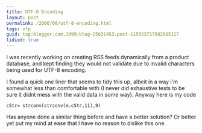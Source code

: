 ```yaml
---
title: UTF-8 Encoding
layout: post
permalink: /2006/08/utf-8-encoding.html
tags: vfp
guid: tag:blogger.com,1999:blog-25631453.post-115553717502685117
tidied: true
---
```


I was recently working on creating RSS feeds dynamically from a product database, and kept finding they would not validate due to invalid characters being used for UTF-8 encoding.

I found a quick one liner that seems to tidy this up, albeit in a way i'm somewhat less than comfortable with (I never did exhaustive tests to be sure it didnt mess with the valid data in some way). Anyway here is my code

```XBase
cStr= strconv(strconv(m.cStr,11),9)
```

Has anyone done a similar thing before and have a better solution? Or better yet put my mind at ease that I have no reason to dislike this one.
